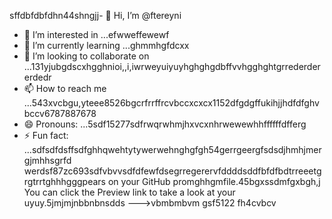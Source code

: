 sffdbfdbfdhn44shngjj- 👋 Hi, I’m @ftereyni
- 👀 I’m interested in ...efwweffewewf
- 🌱 I’m currently learning ...ghmmhgfdcxx
- 💞️ I’m looking to collaborate on ...131yjubgdscxhgghnioi,,i,iwrweyuiyuyhghghgdbffvvhgghghtgrrederdererdedr
- 📫 How to reach me ...543xvcbgu,yteee8526bgcrfrrffrcvbccxcxcx1152dfgdgffukihjjhdfdfghvbccv6787887678
- 😄 Pronouns: ...5sdf15277sdfrwqrwhmjhxvcxnhrwewewhhffffffdfferg
- ⚡ Fun fact: ...sdfsdfdsffsdfghhqwehtytywerwehnghgfgh54gerrgeergfsdsdjhmhjmergjmhhsgrfd
werdsf87zc693sdfvbvvsdfdfewfdsegrregerervfddddsddfbfdfbdtrreeetgrgtrrtghhhgggpears on your GitHub promghhgmfile.45bgxssdmfgxbgh,j
You can click the Preview link to take a look at your uyuy.5jmjmjnbbnbnsdds
--->vbmbmbvm
gsf5122
fh4cvbcv

